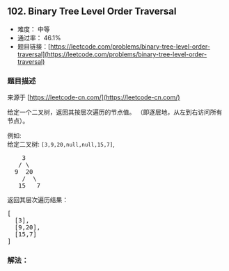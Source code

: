 ## 102. Binary Tree Level Order Traversal

- 难度： 中等
- 通过率： 46.1%
- 题目链接：[https://leetcode.com/problems/binary-tree-level-order-traversal](https://leetcode.com/problems/binary-tree-level-order-traversal)


### 题目描述

来源于 [https://leetcode-cn.com/](https://leetcode-cn.com/)

<p>给定一个二叉树，返回其按层次遍历的节点值。 （即逐层地，从左到右访问所有节点）。</p>

<p>例如:<br>
给定二叉树:&nbsp;<code>[3,9,20,null,null,15,7]</code>,</p>

<pre>    3
   / \
  9  20
    /  \
   15   7
</pre>

<p>返回其层次遍历结果：</p>

<pre>[
  [3],
  [9,20],
  [15,7]
]
</pre>


### 解法：